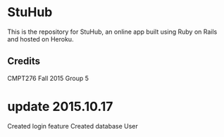 # StuHub
This is the repository for StuHub, an online app built using Ruby on Rails and hosted on Heroku.

## Credits
CMPT276 Fall 2015 Group 5

# update 2015.10.17
Created login feature
Created database User
